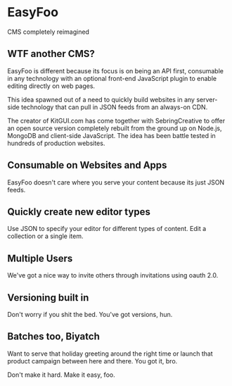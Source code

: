# EasyFoo

CMS completely reimagined

## WTF another CMS?
EasyFoo is different because its focus is on being an API first, consumable in any technology with an optional front-end JavaScript plugin to enable editing directly on web pages.

This idea spawned out of a need to quickly build websites in any server-side technology that can pull in JSON feeds from an always-on CDN.

The creator of KitGUI.com has come together with SebringCreative to offer an open source version completely rebuilt from the ground up on Node.js, MongoDB and client-side JavaScript. The idea has been battle tested in hundreds of production websites. 

## Consumable on Websites and Apps

EasyFoo doesn't care where you serve your content because its just JSON feeds.

## Quickly create new editor types

Use JSON to specify your editor for different types of content. Edit a collection or a single item.

## Multiple Users

We've got a nice way to invite others through invitations using oauth 2.0.

## Versioning built in

Don't worry if you shit the bed. You've got versions, hun.

## Batches too, Biyatch

Want to serve that holiday greeting around the right time or launch that product campaign between here and there. You got it, bro.

Don't make it hard. Make it easy, foo.
